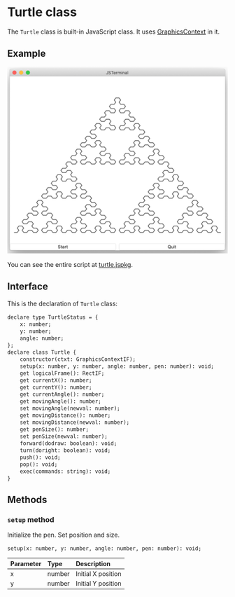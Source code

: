# Turtle class
The `Turtle` class is built-in JavaScript class. It uses [GraphicsContext](https://github.com/steelwheels/KiwiScript/blob/master/KiwiLibrary/Document/Class/GraphicsContext.md) in it.

## Example
![Turtle graphics](https://github.com/steelwheels/KiwiScript/blob/master/KiwiLibrary/Document/Images/turtle-graphics.png)

You can see the entire script at [turtle.jspkg](https://github.com/steelwheels/JSTerminal/tree/master/Resource/Sample/turtle.jspkg).

## Interface
This is the declaration of `Turtle` class:
````
declare type TurtleStatus = {
    x: number;
    y: number;
    angle: number;
};
declare class Turtle {
    constructor(ctxt: GraphicsContextIF);
    setup(x: number, y: number, angle: number, pen: number): void;
    get logicalFrame(): RectIF;
    get currentX(): number;
    get currentY(): number;
    get currentAngle(): number;
    get movingAngle(): number;
    set movingAngle(newval: number);
    get movingDistance(): number;
    set movingDistance(newval: number);
    get penSize(): number;
    set penSize(newval: number);
    forward(dodraw: boolean): void;
    turn(doright: boolean): void;
    push(): void;
    pop(): void;
    exec(commands: string): void;
}

````

## Methods
### `setup` method
Initialize the pen. Set position and size.
````
setup(x: number, y: number, angle: number, pen: number): void;
````
|Parameter      |Type   |Description                    |
|:---           |:---   |:---                           |
|x              |number |Initial X position             |
|y              |number |Initial Y position             |
